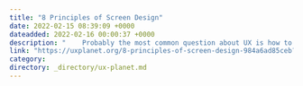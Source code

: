 ```yaml
---
title: "8 Principles of Screen Design"
date: 2022-02-15 08:39:09 +0000
dateadded: 2022-02-16 00:00:37 +0000
description: "    Probably the most common question about UX is how to start screen design and what principles should we care about?  Continue reading on UX Planet »  "
link: "https://uxplanet.org/8-principles-of-screen-design-984a6ad85ceb?source=rss----819cc2aaeee0---4"
category:
directory: _directory/ux-planet.md
---
```


